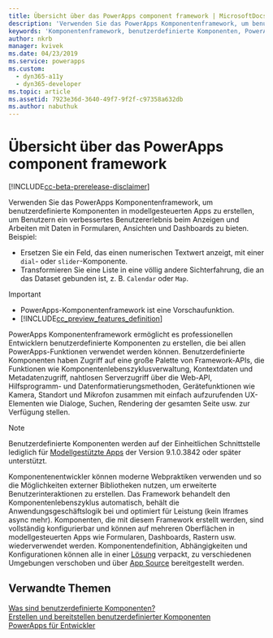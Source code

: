 ```yaml
---
title: Übersicht über das PowerApps component framework | MicrosoftDocs
description: 'Verwenden Sie das PowerApps Komponentenframework, um benutzerdefinierte Komponenten zu erstellen, um Personen ein verbessertes Erlebnis beim Anzeigen und Arbeiten mit Daten in Formularen, Ansichten und Dashboards zu bieten.'
keywords: 'Komponentenframework, benutzerdefinierte Komponenten, PowerApps-Steuerelemente'
author: nkrb
manager: kvivek
ms.date: 04/23/2019
ms.service: powerapps
ms.custom:
  - dyn365-a11y
  - dyn365-developer
ms.topic: article
ms.assetid: 7923e36d-3640-49f7-9f2f-c97358a632db
ms.author: nabuthuk
---
```


# <a name="powerapps-component-framework-overview"></a>Übersicht über das PowerApps component framework

[!INCLUDE[cc-beta-prerelease-disclaimer](../../includes/cc-beta-prerelease-disclaimer.md)]

Verwenden Sie das PowerApps Komponentenframework, um benutzerdefinierte Komponenten in modellgesteuerten Apps zu erstellen, um Benutzern ein verbessertes Benutzererlebnis beim Anzeigen und Arbeiten mit Daten in Formularen, Ansichten und Dashboards zu bieten. Beispiel:

- Ersetzen Sie ein Feld, das einen numerischen Textwert anzeigt, mit einer `dial`- oder `slider`-Komponente.
- Transformieren Sie eine Liste in eine völlig andere Sichterfahrung, die an das Dataset gebunden ist, z. B. `Calendar` oder `Map`.

> [!IMPORTANT]
> - PowerApps-Komponentenframework ist eine Vorschaufunktion.
> - [!INCLUDE[cc_preview_features_definition](../../includes/cc-preview-features-definition.md)] 


PowerApps Komponentenframework ermöglicht es professionellen Entwicklern benutzerdefinierte Komponenten zu erstellen, die bei allen PowerApps-Funktionen verwendet werden können. Benutzerdefinierte Komponenten haben Zugriff auf eine große Palette von Framework-APIs, die Funktionen wie Komponentenlebenszyklusverwaltung, Kontextdaten und Metadatenzugriff, nahtlosen Serverzugriff über die Web-API, Hilfsprogramm- und Datenformatierungsmethoden, Gerätefunktionen wie Kamera, Standort und Mikrofon zusammen mit einfach aufzurufenden UX-Elementen wie Dialoge, Suchen, Rendering der gesamten Seite usw. zur Verfügung stellen.  

> [!NOTE]
> Benutzerdefinierte Komponenten werden auf der Einheitlichen Schnittstelle lediglich für [Modellgestützte Apps](/powerapps/maker/model-driven-apps/model-driven-app-overview) der Version 9.1.0.3842 oder später unterstützt.

Komponentenentwickler können moderne Webpraktiken verwenden und so die Möglichkeiten externer Bibliotheken nutzen, um erweiterte Benutzerinteraktionen zu erstellen. Das Framework behandelt den Komponentenlebenszyklus automatisch, behält die Anwendungsgeschäftslogik bei und optimiert für Leistung (kein Iframes async mehr). Komponenten, die mit diesem Framework erstellt werden, sind vollständig konfigurierbar und können auf mehreren Oberflächen in modellgesteuerten Apps wie Formularen, Dashboards, Rastern usw. wiederverwendet werden. Komponentendefinition, Abhängigkeiten und Konfigurationen können alle in einer [Lösung](https://docs.microsoft.com/dynamics365/customer-engagement/customize/solutions-overview) verpackt, zu verschiedenen Umgebungen verschoben und über [App Source](https://appsource.microsoft.com/en-us/marketplace/apps?page=1&product=dynamics-365) bereitgestellt werden.  

## <a name="related-topics"></a>Verwandte Themen

[Was sind benutzerdefinierte Komponenten?](custom-controls-overview.md)<br/>
[Erstellen und bereitstellen benutzerdefinierter Komponenten](create-custom-controls-using-pcf.md)<br/>
[PowerApps für Entwickler](https://docs.microsoft.com/powerapps/#pivot=home&panel=developer)

